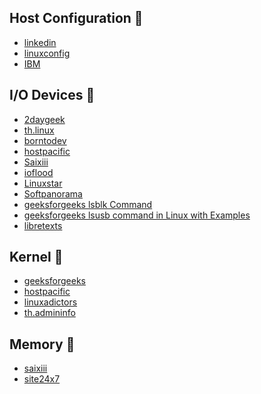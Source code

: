 ## Host Configuration :sauropod:
- [linkedin](https://www.linkedin.com/pulse/hosts-configuration-file-linux-razvan-alexandru-ionica)<br />
- [linuxconfig](https://linuxconfig.org/hosts-file-example-on-linux)<br />
- [IBM](https://www.ibm.com/docs/en/aix/7.2?topic=commands)

## I/O Devices :orangutan:
- [2daygeek](https://www.2daygeek.com/check-system-hardware-devices-bus-information-lspci-lsscsi-lsusb-lsblk-linux/)<br />
- [th.linux](https://th.linux-console.net/?p=1357)<br />
- [borntodev](https://www.borntodev.com/wp-content/uploads/2023/08/cheatsheet-linux-command.pdf)<br />
- [hostpacific](https://www.hostpacific.com/command-linux/)<br />
- [Saixiii](https://saixiii.com/what-is-kernel/)<br />
- [ioflood](https://ioflood.com/blog/lspci-linux-command/)<br />
- [Linuxstar](https://linuxstar.info/lsscsi/)<br />
- [Softpanorama](https://softpanorama.org/Utilities/lsscsi.shtml)<br />
- [geeksforgeeks lsblk Command](https://www.geeksforgeeks.org/lsblk-command-in-linux-with-examples/)<br />
- [geeksforgeeks lsusb command in Linux with Examples](https://www.geeksforgeeks.org/lsusb-command-in-linux-with-examples/)<br />
- [libretexts](https://eng.libretexts.org/Bookshelves/Computer_Science/Operating_Systems/Linux_-_The_Penguin_Marches_On_(McClanahan)/09%3A_Managing_Linux_Devices/3.03%3A_Monitoring_Devices_in_Linux#:~:text=The%20lsusb%20command%20in%20Linux,device%20id%2C%20and%20vendor%20information.)

## Kernel :penguin:
- [geeksforgeeks](https://www.geeksforgeeks.org/depmod-command-in-linux-with-examples/)<br />
- [hostpacific](https://www.hostpacific.com/command-linux/)<br />
- [linuxadictors](https://www.linuxadictos.com/th/dmesg-comandos-informacion-solucionar-problemas-linux.html)<br />
- [th.admininfo](https://th.admininfo.info/qu-hace-y-c-mo-usar-el-comando-dmesg-linux)

## Memory :unicorn:
- [saixiii](https://saixiii.com/free-linux-command/)<br />
- [site24x7](https://www.site24x7.com/learn/linux/optimize-memory.html)
